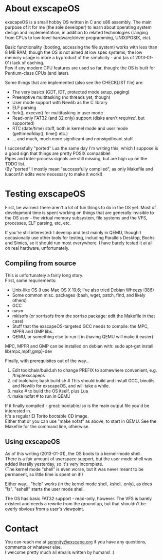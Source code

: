About exscapeOS
===============
exscapeOS is a small hobby OS written in C and x86 assembly.
The main purpose of it for me (the sole developer) to learn about operating
system design and implementation, in addition to related technologies (ranging
from CPUs to low-level hardware/driver programming, UNIX/POSIX, etc).

Basic functionality (booting, accessing the file system) works with less than
8 MB RAM, though the OS is not aimed at low spec systems; the low memory usage
is more a byproduct of the simplicity - and (as of 2013-01-01) lack of caching.  
Few if any modern CPU features are used so far, though: the OS is built for
Pentium-class CPUs (and later).

Some things that are implemented (also see the CHECKLIST file) are:
* The very basics (GDT, IDT, protected mode setup, paging)
* Preemptive multitasking (no threads yet, though)
* User mode support with Newlib as the C library
* ELF parsing
* fork(), execve() for multitasking in user mode
* Read-only FAT32 (and 32 only) support (disks aren't *required*, but supported)
* RTC (date/time) stuff, both in kernel mode and user mode (gettimeofday(), time() etc.)
* ... and much, much more significant and nonsignificant stuff.

I successfully "ported" Lua the same day I'm writing this, which I suppose
is a good sign that things are pretty POSIX compatible!  
Pipes and inter-process signals are still missing, but are high up on the TODO
list.  
(By "ported" I mostly mean "successfully compiled", as only Makefile and luaconf.h
edits were necessary to make it work!)

Testing exscapeOS
=================
First, be warned: there aren't a lot of fun things to do in the OS yet.
Most of development time is spent working on things that are generally
invisible to the OS user - the virtual memory subsystem, file systems
and the VFS, processes, ELF parsing, etc, etc.

If you're still interested: I develop and test mainly in QEMU, though I
occasionally use other tools for testing, including Parallels Desktop, Bochs
and Simics, so it should run most everywhere. I have barely tested it at all
on real hardware, unfortunately.

Compiling from source
---------------------
This is unfortunately a fairly long story.  
First, some requirements:
* Unix-like OS (I use Mac OS X 10.6; I've also tried Debian Wheezy i386)
* Some common misc. packages (bash, wget, patch, find, and likely others)
* GCC
* nasm
* mkisofs (or xorrisofs from the xorriso package: edit the Makefile in that case)
* Stuff that the exscapeOS-targeted GCC needs to compile: the MPC, MPFR and GMP libs.
* QEMU, or something else to run it in (having QEMU will make it easier)

MPC, MPFR and GMP can be installed on debian with:
    sudo apt-get install lib{mpc,mpfr,gmp}-dev

Finally, with prerequisites out of the way...  
1) Edit toolchain/build.sh to change PREFIX to somewhere convenient, e.g. /tmp/exscapeos  
2) cd toolchain; bash build.sh # This should build and install GCC, binutils and Newlib for exscapeOS, and will take a while.  
3) make # to build the OS itself, plus Lua  
4) make nofat # to run in QEMU  

If it finally compiled - great: bootable.iso is the main output file you'd be interested in.  
It's a regular El Torito bootable CD image.  
Either that or you can use "make nofat" as above, to start in QEMU. See the Makefile for the command line, otherwise.

Using exscapeOS
---------------
As of this writing (2013-01-01), the OS boots to a kernel-mode shell.  
There is a fair amount of userspace support, but the user mode shell was added literally yesterday, so it's very incomplete.  
(The kernel mode "shell" is even worse, but it was never meant to be permanent, so little time is spent on it!)

Either way... "help" works (in the kernel mode shell, kshell, only), as does "ls".
"eshell" starts the user mode shell.

The OS has basic FAT32 support - read-only, however. The VFS is barely existent and
needs a rewrite from the ground up, but that shouldn't be overly obvious from a user's
viewpoint.

Contact
========
You can reach me at serenity@exscape.org if you have any questions, comments
or whatever else.  
I welcome pretty much all emails written by humans! :)

